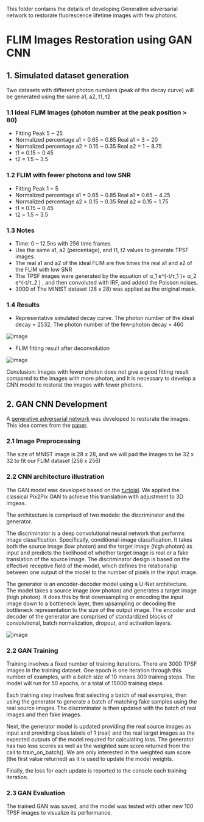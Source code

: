 This folder contains the details of developing Generative adversarial network to restorate fluorescence lifetime images with few photons.
# FLIM Images Restoration using GAN CNN
## 1. Simulated dataset generation
Two datasets with different photon numbers (peak of the decay curve) will be generated using the same a1, a2, t1, t2

### 1.1 Ideal FLIM Images (photon number at the peak position > 80)
- Fitting Peak 5 ~ 25
- Normalized percentage a1 = 0.65 ~ 0.85 Real a1 = 3 ~ 20
- Normalized percentage a2 = 0.15 ~ 0.35 Real a2 = 1 ~ 8.75
- t1 = 0.15 ~ 0.45
- t2 = 1.5 ~ 3.5

### 1.2 FLIM with fewer photons and low SNR
- Fitting Peak 1 ~ 5
- Normalized percentage a1 = 0.65 ~ 0.85 Real a1 = 0.65 ~ 4.25
- Normalized percentage a2 = 0.15 ~ 0.35 Real a2 = 0.15 ~ 1.75
- t1 = 0.15 ~ 0.45
- t2 = 1.5 ~ 3.5

### 1.3 Notes
- Time: 0 – 12.5ns with 256 time frames
- Use the same a1, a2 (percentage), and t1, t2 values to generate TPSF images.
- The real a1 and a2 of the ideal FLIM are five times the real a1 and a2 of the FLIM with low SNR
- The TPSF images were generated by the equation of α_1 e^(-t/τ_1 )+ α_2 e^(-t/τ_2 ) , and then convoluted with IRF, and added the Poisson noises.
- 3000 of The MINIST dataset (28 x 28) was applied as the original mask.

### 1.4 Results
- Representative simulated decay curve. The photon number of the ideal decay = 2532. The photon number of the few-photon decay = 460

![image](https://github.com/walshlab/FLIM-fit/assets/49083235/0f1c62d4-237e-4f0f-9708-d8248aa30d27)
- FLIM fitting result after deconvolution

![image](https://github.com/walshlab/FLIM-fit/assets/49083235/4c0bbcaf-257f-4653-8a9c-bbfddafab703)

Conclusion: Images with fewer photon does not give a good fitting result compared to the images with more photon, and it is necessary to develop a CNN model to restorat the images with fewer photons.

## 2. GAN CNN Development

A [generative adversarial network](https://github.com/walshlab/FLIM-fit/blob/main/GAN%20Model%20Development/FLIM_GAN_Demo5.ipynb) was developed to restorate the images. 
This idea comes from the [paper](https://doi.org/10.1038/s42003-021-02938-w).
### 2.1 Image Preprocessing
The size of MNIST image is 28 x 28, and we will pad the images to be 32 x 32 to fit our FLIM dataset (256 x 256)
### 2.2 CNN architecture illustration
The GAN model was developed based on the [turtoial](https://machinelearningmastery.com/how-to-develop-a-pix2pix-gan-for-image-to-image-translation/).
We applied the classical Pix2Pix GAN to achieve this translation with adjustment to 3D imgeas.

The architecture is comprised of two models: the discriminator and the generator.

The discriminator is a deep convolutional neural network that performs image classification. Specifically, conditional-image classification. It takes both the source image (low photon) and the target image (high photon) as input and predicts the likelihood of whether target image is real or a fake translation of the source image. The discriminator design is based on the effective receptive field of the model, which defines the relationship between one output of the model to the number of pixels in the input image. 

The generator is an encoder-decoder model using a U-Net architecture. The model takes a source image (low photon) and generates a target image (high photon). It does this by first downsampling or encoding the input image down to a bottleneck layer, then upsampling or decoding the bottleneck representation to the size of the output image. 
The encoder and decoder of the generator are comprised of standardized blocks of convolutional, batch normalization, dropout, and activation layers.

![image](https://github.com/walshlab/FLIM-fit/assets/49083235/ac1e2834-befe-4328-8af7-87e1327326d3)

### 2.2 GAN Training
Training involves a fixed number of training iterations. There are 3000 TPSF images in the training dataset. One epoch is one iteration through this number of examples, with a batch size of 10 means 300 training steps. The model will run for 50 epochs, or a total of 15000 training steps.

Each training step involves first selecting a batch of real examples, then using the generator to generate a batch of matching fake samples using the real source images. The discriminator is then updated with the batch of real images and then fake images.

Next, the generator model is updated providing the real source images as input and providing class labels of 1 (real) and the real target images as the expected outputs of the model required for calculating loss. The generator has two loss scores as well as the weighted sum score returned from the call to train_on_batch(). We are only interested in the weighted sum score (the first value returned) as it is used to update the model weights.

Finally, the loss for each update is reported to the console each training iteration.

### 2.3 GAN Evaluation
The trained GAN was saved, and the model was tested with other new 100 TPSF images to visualize its performance.
